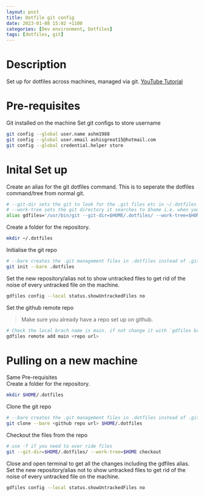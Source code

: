 ```yaml
---
layout: post
title: Dotfile git config
date: 2023-01-08 15:02 +1100
categories: [Dev environment, Dotfiles]
tags: [dotfiles, git]
---
```


# Description 
Set up for dotfiles across machines, managed via git. 
[YouTube Tutorial](https://www.youtube.com/watch?v=LI_Tv5dJkkk)

# Pre-requisites
Git installed on the machine
Set git configs to store username 
```zsh
git config --global user.name ashm1988
git config --global user.email ashisgreat15@hotmail.com
git config --global credential.helper store
```


# Inital Set up 
Create an alias for the git dotfiles command. This is to seperate the dotfiles command/tree from normal git.
```zsh
# --git-dir sets the git to look for the .git files etc in ~/.dotfiles instead of .git of whatever location you are in
# --work-tree sets the git directory it searches to $home i.e. when you do status etc it looks in the home dir
alias gdfiles='/usr/bin/git --git-dir=$HOME/.dotfiles/ --work-tree=$HOME'
```
Create a folder for the repository. 
```zsh
mkdir ~/.dotfiles
```
Initialise the git repo 
```zsh
# --bare creates the .git management files in .dotfiles instead of .git in the current dir
git init --bare .dotfiles
``` 
Set the new repository/alias not to show untracked files to get rid of the noise of every untracked file on the machine.
```zsh
gdfiles config --local status.showUntrackedFiles no
```
Set the github remote repo  
> Make sure you already have a repo set up on github.

```zsh
# Check the local brach name is main. if not change it with `gdfiles branch -m main`
gdfiles remote add main <repo url>
```

# Pulling on a new machine 
Same Pre-requisites  
Create a folder for the repository. 
```zsh
mkdir $HOME/.dotfiles
```
Clone the git repo 
```zsh
# --bare creates the .git management files in .dotfiles instead of .git in the current dir
git clone --bare <github repo url> $HOME/.dotfiles
``` 
Checkout the files from the repo
```zsh
# use -f if you need to over ride files
git --git-dir=$HOME/.dotfiles/ --work-tree=$HOME checkout
```
Close and open terminal to get all the changes including the gdfiles alias.  
Set the new repository/alias not to show untracked files to get rid of the noise of every untracked file on the machine.
```zsh
gdfiles config --local status.showUntrackedFiles no
```

